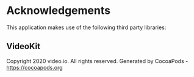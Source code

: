 # Acknowledgements
This application makes use of the following third party libraries:

## VideoKit

Copyright 2020 video.io. All rights reserved.
Generated by CocoaPods - https://cocoapods.org
